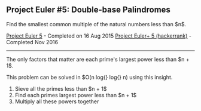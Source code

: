 ## Project Euler #5: Double-base Palindromes

Find the smallest common multiple of the natural numbers less than \$n\$.

[Project Euler 5](https://projecteuler.net/problem=5) - Completed on 16 Aug 2015
[Project Euler+ 5 (hackerrank)](https://www.hackerrank.com/contests/projecteuler/challenges/euler005) - Completed Nov 2016

-----------

The only factors that matter are each prime's largest power less than \$n + 1\$.

This problem can be solved in \$O(n log{} log{} n) using this insight.

1. Sieve all the primes less than \$n + 1\$
2. Find each primes largest power less than \$n + 1\$
3. Multiply all these powers together
